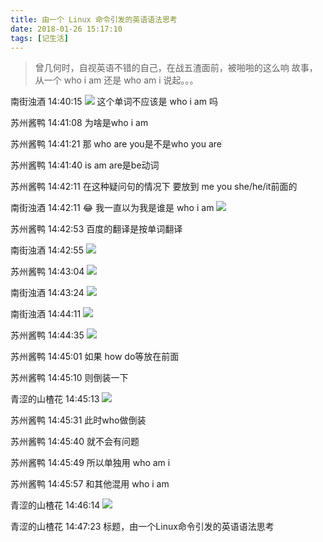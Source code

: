 ```yaml
---
title: 由一个 Linux 命令引发的英语语法思考
date: 2018-01-26 15:17:10
tags: [记生活]
---
```


> 曾几何时，自视英语不错的自己，在战五渣面前，被啪啪的这么响
> 故事，从一个 who i am 还是 who am i 说起。。。

<!-- more -->
南街浊酒 14:40:15
![](/assets/images/posts/yufasikao_1.png)
这个单词不应该是 who i am 吗

苏州酱鸭  14:41:08
为啥是who i am

苏州酱鸭  14:41:21
那 who are you是不是who you are

苏州酱鸭  14:41:40
is am are是be动词


苏州酱鸭  14:42:11
在这种疑问句的情况下 要放到 me you she/he/it前面的


南街浊酒  14:42:11
😂 我一直以为我是谁是  who i am
![](/assets/images/posts/yufasikao_2.png)

苏州酱鸭  14:42:53
百度的翻译是按单词翻译

南街浊酒  14:42:55
![](/assets/images/posts/yufasikao_3.png)

苏州酱鸭  14:43:04
![](/assets/images/posts/yufasikao_4.png)

南街浊酒  14:43:24
![](/assets/images/posts/yufasikao_5.png)

南街浊酒  14:44:11
![](/assets/images/posts/yufasikao_6.png)

苏州酱鸭  14:44:35
![](/assets/images/posts/yufasikao_7.png)

苏州酱鸭  14:45:01
如果 how do等放在前面

苏州酱鸭  14:45:10
则倒装一下

青涩的山楂花  14:45:13
![](/assets/images/posts/yufasikao_8.png)

苏州酱鸭  14:45:31
此时who做倒装

苏州酱鸭  14:45:40
就不会有问题

苏州酱鸭  14:45:49
所以单独用 who am i

苏州酱鸭  14:45:57
和其他混用 who i am

青涩的山楂花  14:46:14
![](/assets/images/posts/yufasikao_9.png)

青涩的山楂花  14:47:23
标题，由一个Linux命令引发的英语语法思考